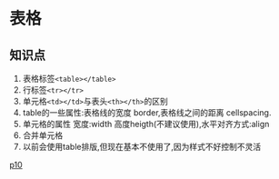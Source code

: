 # 表格

## 知识点

1. 表格标签<code>\<table>\</table></code>
2. 行标签<code>\<tr>\</tr></code>
3. 单元格<code>\<td>\</td></code>与表头<code>\<th>\</th></code>的区别
4. table的一些属性:表格线的宽度 border,表格线之间的距离 cellspacing.
5. 单元格的属性 宽度:width 高度heigth(不建议使用),水平对齐方式:align
6. 合并单元格
7. 以前会使用table排版,但现在基本不使用了,因为样式不好控制不灵活



[p10](https://www.bilibili.com/video/BV1gt4y1m7Eo?p=10)